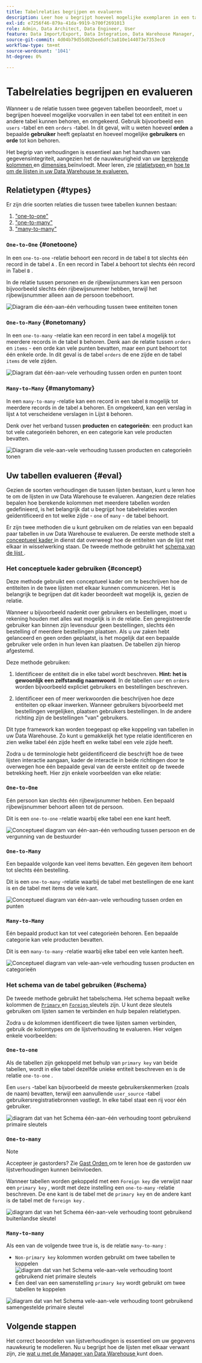 ```yaml
---
title: Tabelrelaties begrijpen en evalueren
description: Leer hoe u begrijpt hoeveel mogelijke exemplaren in een tabel tot een entiteit in een andere tabel kunnen behoren.
exl-id: e7256f46-879a-41da-9919-b700f2691013
role: Admin, Data Architect, Data Engineer, User
feature: Data Import/Export, Data Integration, Data Warehouse Manager, Commerce Tables
source-git-commit: 4d04b79d55d02bee6dfc3a810e144073e7353ec0
workflow-type: tm+mt
source-wordcount: '1041'
ht-degree: 0%

---
```


# Tabelrelaties begrijpen en evalueren

Wanneer u de relatie tussen twee gegeven tabellen beoordeelt, moet u begrijpen hoeveel mogelijke voorvallen in een tabel tot een entiteit in een andere tabel kunnen behoren, en omgekeerd. Gebruik bijvoorbeeld een `users` -tabel en een `orders` -tabel. In dit geval, wilt u weten hoeveel **orden** a bepaalde **gebruiker** heeft geplaatst en hoeveel mogelijke **gebruikers** en **orde** tot kon behoren.

Het begrip van verhoudingen is essentieel aan het handhaven van gegevensintegriteit, aangezien het de nauwkeurigheid van uw [ berekende kolommen ](../data-warehouse-mgr/creating-calculated-columns.md) en [ dimensies ](../data-warehouse-mgr/manage-data-dimensions-metrics.md) beïnvloedt. Meer leren, zie [ relatietypen ](#types) en [ hoe te om de lijsten in uw Data Warehouse te evalueren.](#eval)

## Relatietypen {#types}

Er zijn drie soorten relaties die tussen twee tabellen kunnen bestaan:

1. [&quot;one-to-one&quot;](#onetoone)
1. [&quot;one-to-many&quot;](#onetomany)
1. [&quot;many-to-many&quot;](#manytomany)

### `One-to-One` {#onetoone}

In een `one-to-one` -relatie behoort een record in de tabel `B` tot slechts één record in de tabel `A` . En een record in Tabel `A` behoort tot slechts één record in Tabel `B` .

In de relatie tussen personen en de rijbewijsnummers kan een persoon bijvoorbeeld slechts één rijbewijsnummer hebben, terwijl het rijbewijsnummer alleen aan de persoon toebehoort.

![ Diagram die één-aan-één verhouding tussen twee entiteiten tonen ](../../assets/one-to-one.png)

### `One-to-Many` {#onetomany}

In een `one-to-many` -relatie kan een record in een tabel `A` mogelijk tot meerdere records in de tabel `B` behoren. Denk aan de relatie tussen `orders` en `items` - een orde kan vele punten bevatten, maar een punt behoort tot één enkele orde. In dit geval is de tabel `orders` de ene zijde en de tabel `items` de vele zijden.

![ Diagram dat één-aan-vele verhouding tussen orden en punten ](../../assets/one-to-many_001.png) toont

### `Many-to-Many` {#manytomany}

In een `many-to-many` -relatie kan een record in een tabel `B` mogelijk tot meerdere records in de tabel `A` behoren. En omgekeerd, kan een verslag in lijst `A` tot verscheidene verslagen in Lijst `B` behoren.

Denk over het verband tussen **producten** en **categorieën**: een product kan tot vele categorieën behoren, en een categorie kan vele producten bevatten.

![ Diagram die vele-aan-vele verhouding tussen producten en categorieën tonen ](../../assets/many-to-many.png)

## Uw tabellen evalueren {#eval}

Gezien de soorten verhoudingen die tussen lijsten bestaan, kunt u leren hoe te om de lijsten in uw Data Warehouse te evalueren. Aangezien deze relaties bepalen hoe berekende kolommen met meerdere tabellen worden gedefinieerd, is het belangrijk dat u begrijpt hoe tabelrelaties worden geïdentificeerd en tot welke zijde - `one` of `many` - de tabel behoort.

Er zijn twee methoden die u kunt gebruiken om de relaties van een bepaald paar tabellen in uw Data Warehouse te evalueren. De eerste methode stelt a [ conceptueel kader ](#concept) in dienst dat overweegt hoe de entiteiten van de lijst met elkaar in wisselwerking staan. De tweede methode gebruikt het [ schema van de lijst ](#schema).

### Het conceptuele kader gebruiken {#concept}

Deze methode gebruikt een conceptueel kader om te beschrijven hoe de entiteiten in de twee lijsten met elkaar kunnen communiceren. Het is belangrijk te begrijpen dat dit kader beoordeelt wat mogelijk is, gezien de relatie.

Wanneer u bijvoorbeeld nadenkt over gebruikers en bestellingen, moet u rekening houden met alles wat mogelijk is in de relatie. Een geregistreerde gebruiker kan binnen zijn levensduur geen bestellingen, slechts één bestelling of meerdere bestellingen plaatsen. Als u uw zaken hebt gelanceerd en geen orden geplaatst, is het mogelijk dat een bepaalde gebruiker vele orden in hun leven kan plaatsen. De tabellen zijn hierop afgestemd.

Deze methode gebruiken:

1. Identificeer de entiteit die in elke tabel wordt beschreven. **Hint: het is gewoonlijk een zelfstandig naamwoord**. In de tabellen `user` en `orders` worden bijvoorbeeld expliciet gebruikers en bestellingen beschreven.

1. Identificeer een of meer werkwoorden die beschrijven hoe deze entiteiten op elkaar inwerken. Wanneer gebruikers bijvoorbeeld met bestellingen vergelijken, plaatsen gebruikers bestellingen. In de andere richting zijn de bestellingen &quot;van&quot; gebruikers.

Dit type framework kan worden toegepast op elke koppeling van tabellen in uw Data Warehouse. Zo kunt u gemakkelijk het type relatie identificeren en zien welke tabel één zijde heeft en welke tabel een vele zijde heeft.

Zodra u de terminologie hebt geïdentificeerd die beschrijft hoe de twee lijsten interactie aangaan, kader de interactie in beide richtingen door te overwegen hoe één bepaalde geval van de eerste entiteit op de tweede betrekking heeft. Hier zijn enkele voorbeelden van elke relatie:

### `One-to-One`

Eén persoon kan slechts één rijbewijsnummer hebben. Een bepaald rijbewijsnummer behoort alleen tot de persoon.

Dit is een `one-to-one` -relatie waarbij elke tabel een ene kant heeft.

![ Conceptueel diagram van één-aan-één verhouding tussen persoon en de vergunning van de bestuurder ](../../assets/one-to-one3.png)

### `One-to-Many`

Een bepaalde volgorde kan veel items bevatten. Eén gegeven item behoort tot slechts één bestelling.

Dit is een `one-to-many` -relatie waarbij de tabel met bestellingen de ene kant is en de tabel met items de vele kant.

![ Conceptueel diagram van één-aan-vele verhouding tussen orden en punten ](../../assets/one-to-many3.png)

### `Many-to-Many`

Eén bepaald product kan tot veel categorieën behoren. Een bepaalde categorie kan vele producten bevatten.

Dit is een `many-to-many` -relatie waarbij elke tabel een vele kanten heeft.

![ Conceptueel diagram van vele-aan-vele verhouding tussen producten en categorieën ](../../assets/many-to-many3.png)

### Het schema van de tabel gebruiken {#schema}

De tweede methode gebruikt het tabelschema. Het schema bepaalt welke kolommen de [`Primary` ](https://en.wikipedia.org/wiki/Unique_key) en [`Foreign` ](https://en.wikipedia.org/wiki/Foreign_key) sleutels zijn. U kunt deze sleutels gebruiken om lijsten samen te verbinden en hulp bepalen relatietypen.

Zodra u de kolommen identificeert die twee lijsten samen verbinden, gebruik de kolomtypes om de lijstverhouding te evalueren. Hier volgen enkele voorbeelden:

### `One-to-one`

Als de tabellen zijn gekoppeld met behulp van `primary key` van beide tabellen, wordt in elke tabel dezelfde unieke entiteit beschreven en is de relatie `one-to-one` .

Een `users` -tabel kan bijvoorbeeld de meeste gebruikerskenmerken (zoals de naam) bevatten, terwijl een aanvullende `user_source` -tabel gebruikersregistratiebronnen vastlegt. In elke tabel staat een rij voor één gebruiker.

![ diagram dat van het Schema één-aan-één verhouding toont gebruikend primaire sleutels ](../../assets/one-to-one1.png)

### `One-to-many`

>[!NOTE]
>
>Accepteer je gastorders? Zie [ Gast Orden ](../data-warehouse-mgr/guest-orders.md) om te leren hoe de gastorden uw lijstverhoudingen kunnen beïnvloeden.

Wanneer tabellen worden gekoppeld met een `Foreign key` die verwijst naar een `primary key` , wordt met deze instelling een `one-to-many` -relatie beschreven. De ene kant is de tabel met de `primary key` en de andere kant is de tabel met de `foreign key` .

![ diagram dat van het Schema één-aan-vele verhouding toont gebruikend buitenlandse sleutel ](../../assets/one-to-many1.png)

### `Many-to-many`

Als een van de volgende twee true is, is de relatie `many-to-many` :

* `Non-primary key` kolommen worden gebruikt om twee tabellen te koppelen
  ![ diagram dat van het Schema vele-aan-vele verhouding toont gebruikend niet primaire sleutels ](../../assets/many-to-many1.png)
* Een deel van een samenstelling `primary key` wordt gebruikt om twee tabellen te koppelen

![ diagram dat van het Schema vele-aan-vele verhouding toont gebruikend samengestelde primaire sleutel ](../../assets/many-to-mnay2.png)

## Volgende stappen

Het correct beoordelen van lijstverhoudingen is essentieel om uw gegevens nauwkeurig te modelleren. Nu u begrijpt hoe de lijsten met elkaar verwant zijn, zie [ wat u met de Manager van Data Warehouse ](../data-warehouse-mgr/tour-dwm.md) kunt doen.
